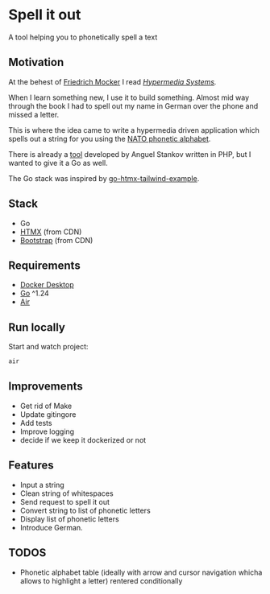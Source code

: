 # Spell it out

A tool helping you to phonetically spell a text

## Motivation

At the behest of [Friedrich Mocker](https://github.com/Friedrich-Mocker) I read *[Hypermedia Systems](https://hypermedia.systems/book/contents/).*

When I learn something new, I use it to build something.
Almost mid way through the book I had to spell out my name in German over the phone and missed a letter.

This is where the idea came to write a hypermedia driven application which spells out a string for you using the [NATO phonetic alphabet](https://en.wikipedia.org/wiki/NATO_phonetic_alphabet).

There is already a [tool](https://www.spelltool.com "www.spelltool.com") developed by Anguel Stankov written in PHP, but I wanted to give it a Go as well.

The Go stack was inspired by [go-htmx-tailwind-example](https://github.com/jritsema/go-htmx-tailwind-example).

## Stack

- Go
- [HTMX](https://htmx.org/) (from CDN)
- [Bootstrap](https://getbootstrap.com/) (from CDN)

## Requirements

- [Docker Desktop](https://docs.docker.com/get-docker/)
- [Go](https://go.dev/) ^1.24
- [Air](https://github.com/air-verse/air)

## Run locally

Start and watch project:

```bash
air
```

## Improvements

- Get rid of Make
- Update gitingore
- Add tests
- Improve logging
- decide if we keep it dockerized or not

## Features

- Input a string
- Clean string of whitespaces
- Send request to spell it out
- Convert string to list of phonetic letters
- Display list of phonetic letters
- Introduce German.

## TODOS

- Phonetic alphabet table (ideally with arrow and cursor navigation whicha allows to highlight a letter) rentered conditionally

